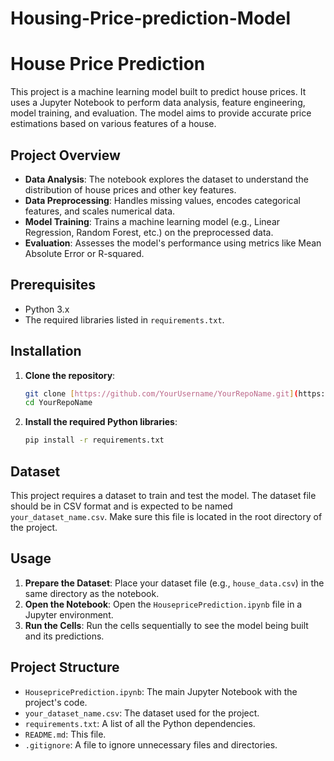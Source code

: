# Housing-Price-prediction-Model

# House Price Prediction

This project is a machine learning model built to predict house prices. It uses a Jupyter Notebook to perform data analysis, feature engineering, model training, and evaluation. The model aims to provide accurate price estimations based on various features of a house.

## Project Overview

-   **Data Analysis**: The notebook explores the dataset to understand the distribution of house prices and other key features.
-   **Data Preprocessing**: Handles missing values, encodes categorical features, and scales numerical data.
-   **Model Training**: Trains a machine learning model (e.g., Linear Regression, Random Forest, etc.) on the preprocessed data.
-   **Evaluation**: Assesses the model's performance using metrics like Mean Absolute Error or R-squared.

## Prerequisites

-   Python 3.x
-   The required libraries listed in `requirements.txt`.

## Installation

1.  **Clone the repository**:
    ```bash
    git clone [https://github.com/YourUsername/YourRepoName.git](https://github.com/Siddhartha-pixel/Housing-Price-prediction-Model)
    cd YourRepoName
    ```

2.  **Install the required Python libraries**:
    ```bash
    pip install -r requirements.txt
    ```

## Dataset

This project requires a dataset to train and test the model. The dataset file should be in CSV format and is expected to be named `your_dataset_name.csv`. Make sure this file is located in the root directory of the project.

## Usage

1.  **Prepare the Dataset**: Place your dataset file (e.g., `house_data.csv`) in the same directory as the notebook.
2.  **Open the Notebook**: Open the `HousepricePrediction.ipynb` file in a Jupyter environment.
3.  **Run the Cells**: Run the cells sequentially to see the model being built and its predictions.

## Project Structure

-   `HousepricePrediction.ipynb`: The main Jupyter Notebook with the project's code.
-   `your_dataset_name.csv`: The dataset used for the project.
-   `requirements.txt`: A list of all the Python dependencies.
-   `README.md`: This file.
-   `.gitignore`: A file to ignore unnecessary files and directories.
